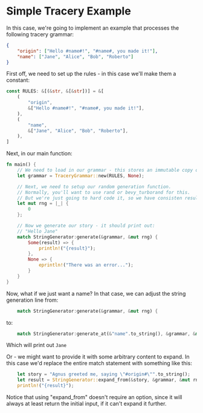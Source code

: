 # Simple Tracery Example

In this case, we're going to implement an example that processes the following tracery grammar:

```json
{
    "origin": ["Hello #name#!", "#name#, you made it!"],
    "name": ["Jane", "Alice", "Bob", "Roberto"]
}
```

First off, we need to set up the rules - in this case we'll make them a constant:

```rust
const RULES: &[(&str, &[&str])] = &[
    (
        "origin",
        &["Hello #name#!", "#name#, you made it!"],
    ),
    (
        "name",
        &["Jane", "Alice", "Bob", "Roberto"],
    ),
]
```

Next, in our main function:

```rust
fn main() {
    // We need to load in our grammar - this stores an immutable copy of our ruleset
    let grammar = TraceryGrammar::new(RULES, None);

    // Next, we need to setup our random generation function.
    // Normally, you'll want to use rand or bevy_turborand for this.
    // But we're just going to hard code it, so we have consisten results.
    let mut rng = |_| {
        0
    };

    // Now we generate our story - it should print out:
    // "Hello Jane"
    match StringGenerator:generate(&grammar, &mut rng) {
        Some(result) => {
            println!("{result}");
        },
        None => {
            eprintln!("There was an error...");
        }
    } 
}
```

Now, what if we just want a name?
In that case, we can adjust the string generation line from:

```rust
    match StringGenerator:generate(&grammar, &mut rng) {
```

to:

```rust
    match StringGenerator:generate_at(&"name".to_string(), &grammar, &mut rng) {
```

Which will print out `Jane`

Or - we might want to provide it with some arbitrary content to expand. In this case we'd replace the entire match statement with something like this:

```rust
    let story = "Agnus greeted me, saying \"#origin#\"".to_string();
    let result = StringGenerator::expand_from(&story, &grammar, &mut rng);
    println!("{result}");
```

Notice that using "expand_from" doesn't require an option, since it will always at least return the initial input, if it can't expand it further.
